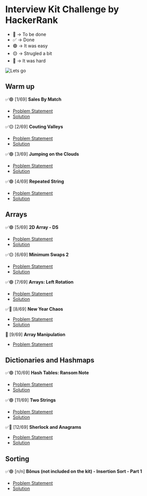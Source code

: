 # Interview Kit Challenge by HackerRank



* 🚧 -> To be done
* ✅ -> Done
* 🟢 -> It was easy
* 🟡 -> Strugled a bit
* 🔴 -> It was hard


![Lets go](https://media.giphy.com/media/VT6eildjKdVWU/giphy.gif)

## Warm up
✅🟢 [1/69] **Sales By Match**
  - [Problem Statement](https://www.hackerrank.com/challenges/sock-merchant/problem?isFullScreen=true&h_l=interview&playlist_slugs%5B%5D=interview-preparation-kit&playlist_slugs%5B%5D=warmup)
  - [Solution](https://github.com/ericabertan/interview-kit/blob/main/sales_by_match.py)

✅🟡 [2/69] **Couting Valleys**
  - [Problem Statement](https://www.hackerrank.com/challenges/counting-valleys/problem?isFullScreen=true&h_l=interview&playlist_slugs%5B%5D=interview-preparation-kit&playlist_slugs%5B%5D=warmup)
  - [Solution](https://github.com/ericabertan/interview-kit/blob/main/couting_valleys.py)

✅🟢 [3/69] **Jumping on the Clouds**
  - [Problem Statement](https://www.hackerrank.com/challenges/jumping-on-the-clouds/problem?isFullScreen=true&h_l=interview&playlist_slugs%5B%5D=interview-preparation-kit&playlist_slugs%5B%5D=warmup)
  - [Solution](https://github.com/ericabertan/interview-kit/blob/main/jumping_on_the_clouds.py)

✅🟢 [4/69] **Repeated String**
  - [Problem Statement](https://www.hackerrank.com/challenges/repeated-string/problem?isFullScreen=true&h_l=interview&playlist_slugs%5B%5D=interview-preparation-kit&playlist_slugs%5B%5D=warmup)
  - [Solution](https://github.com/ericabertan/interview-kit/blob/main/repeated_string.py)

## Arrays

✅🟢 [5/69] **2D Array - DS**
- [Problem Statement](https://www.hackerrank.com/challenges/2d-array/problem?isFullScreen=true&h_l=interview&playlist_slugs%5B%5D=interview-preparation-kit&playlist_slugs%5B%5D=arrays)
- [Solution](https://github.com/ericabertan/interview-kit/blob/main/2d_arrays_ds.py)

✅🟡 [6/69] **Minimum Swaps 2**
- [Problem Statement](https://www.hackerrank.com/challenges/minimum-swaps-2/problem?isFullScreen=true&h_l=interview&playlist_slugs%5B%5D=interview-preparation-kit&playlist_slugs%5B%5D=arrays)
- [Solution](https://github.com/ericabertan/interview-kit/tree/main)

✅🟢 [7/69] **Arrays: Left Rotation**
- [Problem Statement](https://www.hackerrank.com/challenges/ctci-array-left-rotation/problem?isFullScreen=true&h_l=interview&playlist_slugs%5B%5D=interview-preparation-kit&playlist_slugs%5B%5D=arrays)
- [Solution](https://github.com/ericabertan/interview-kit/blob/main/arrays_left_rotation.py)

✅🔴 [8/69] **New Year Chaos**
- [Problem Statement](https://www.hackerrank.com/challenges/new-year-chaos/problem?isFullScreen=true&h_l=interview&playlist_slugs%5B%5D=interview-preparation-kit&playlist_slugs%5B%5D=arrays)
- [Solution](https://github.com/ericabertan/interview-kit/blob/main/new-year-chaos.py)

🚧 [9/69] **Array Manipulation**
- [Problem Statement](https://www.hackerrank.com/challenges/crush/problem?isFullScreen=true&h_l=interview&playlist_slugs%5B%5D=interview-preparation-kit&playlist_slugs%5B%5D=arrays)

## Dictionaries and Hashmaps

✅🟢 [10/69] **Hash Tables: Ransom Note**
- [Problem Statement](https://www.hackerrank.com/challenges/ctci-ransom-note/problem?isFullScreen=true&h_l=interview&playlist_slugs%5B%5D=interview-preparation-kit&playlist_slugs%5B%5D=dictionaries-hashmaps)
- [Solution](https://github.com/ericabertan/interview-kit/blob/main/dictionaries-and-hashmaps/hash-tables-ransom-note.py)

✅🟢 [11/69] **Two Strings**
- [Problem Statement](https://www.hackerrank.com/challenges/two-strings/problem?isFullScreen=true&h_l=interview&playlist_slugs%5B%5D=interview-preparation-kit&playlist_slugs%5B%5D=dictionaries-hashmaps)
- [Solution](https://github.com/ericabertan/interview-kit/blob/main/dictionaries-and-hashmaps/two_strings.py)

✅🔴 [12/69] **Sherlock and Anagrams**
- [Problem Statement](https://www.hackerrank.com/challenges/sherlock-and-anagrams/problem?isFullScreen=true&h_l=interview&playlist_slugs%5B%5D=interview-preparation-kit&playlist_slugs%5B%5D=dictionaries-hashmaps)
- [Solution](https://github.com/ericabertan/interview-kit/blob/main/dictionaries-and-hashmaps/sherlock_and_anagrams.py)

## Sorting

✅🟢 [n/n] **Bônus (not included on the kit) - Insertion Sort - Part 1**
- [Problem Statement](https://www.hackerrank.com/challenges/insertionsort1/problem?utm_campaign=social-buttons&utm_medium=twitter&utm_source=challenge)
- [Solution](https://github.com/ericabertan/interview-kit/blob/main/sorting/insertion_sort_part_1.py)
